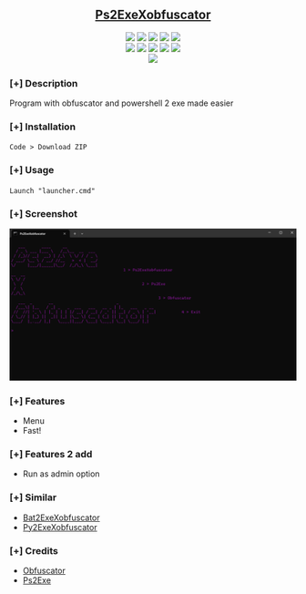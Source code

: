 <h2 align="center"><u>Ps2ExeXobfuscator</u></h2>

<p align="center">
    <img src="https://img.shields.io/github/stars/DARKNOSY/Ps2ExeXobfuscator?style=for-the-badge&color=orange">
    <img src="https://img.shields.io/github/forks/DARKNOSY/Ps2ExeXobfuscator?style=for-the-badge&color=purple">
    <img src="https://img.shields.io/github/license/DARKNOSY/Ps2ExeXobfuscator?style=for-the-badge&color=blue">
    <img src="https://img.shields.io/github/issues/DARKNOSY/Ps2ExeXobfuscator?style=for-the-badge&color=red">
    <img src="https://img.shields.io/github/contributors/DARKNOSY/Ps2ExeXobfuscator?style=for-the-badge&color=cyan">
<br>
    <img src="https://img.shields.io/badge/Author-DARKNOSY-magenta?style=flat-square">
    <img src="https://img.shields.io/badge/Open%20Source-Yes-orange?style=flat-square">
    <img src="https://img.shields.io/badge/Maintained-Yes-cyan?style=flat-square">
    <img src="https://img.shields.io/badge/Made%20In-France-green?style=flat-square">
    <img src="https://img.shields.io/badge/Written%20In-Batch-blue?style=flat-square">
<br>
    <img src="https://github-readme-stats.vercel.app/api/pin/?username=DARKNOSY&repo=Ps2ExeXobfuscator&theme=synthwave">
</p>

### [+] Description
Program with obfuscator and powershell 2 exe made easier

### [+] Installation
`Code > Download ZIP`

### [+] Usage
`Launch "launcher.cmd"`

### [+] Screenshot
![screenshot](https://github.com/DARKNOSY/Ps2ExeXobfuscator/blob/main/menu.png?raw=true)

### [+] Features
 - Menu
 - Fast!
 
### [+] Features 2 add
 - Run as admin option

### [+] Similar
 - <a href="https://github.com/DARKNOSY/Bat2ExeXobfuscator">Bat2ExeXobfuscator</a>
 - <a href="https://github.com/DARKNOSY/Py2ExeXobfuscator">Py2ExeXobfuscator</a>

### [+] Credits 
 - <a href="https://github.com/DARKNOSY/Rush-Powershell-Obfuscator">Obfuscator</a>
 - <a href="[https://github.com/pyinstaller/pyinstaller](https://github.com/MScholtes/PS2EXE)https://github.com/MScholtes/PS2EXE">Ps2Exe
